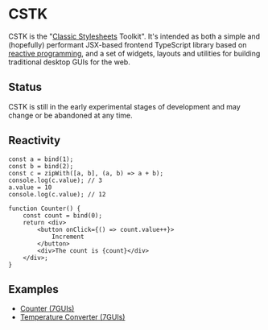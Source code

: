 # CSTK

CSTK is the "[Classic Stylesheets](https://github.com/nielssp/classic-stylesheets) Toolkit". It's intended as both a simple and (hopefully) performant JSX-based frontend TypeScript library based on [reactive programming](https://en.wikipedia.org/wiki/Reactive_programming), and a set of widgets, layouts and utilities for building traditional desktop GUIs for the web.

## Status

CSTK is still in the early experimental stages of development and may change or be abandoned at any time.

## Reactivity

```tsx
const a = bind(1);
const b = bind(2);
const c = zipWith([a, b], (a, b) => a + b);
console.log(c.value); // 3
a.value = 10
console.log(c.value); // 12
```

```tsx
function Counter() {
    const count = bind(0);
    return <div>
        <button onClick={() => count.value++}>
            Increment
        </button>
        <div>The count is {count}</div>
    </div>;
}
```

## Examples

- [Counter (7GUIs)](https://codesandbox.io/s/cstk-counter-7guis-jmugil?file=/index.tsx)
- [Temperature Converter (7GUIs)](https://codesandbox.io/s/cstk-temperature-converter-7guis-o0w7pg?file=/index.tsx)

